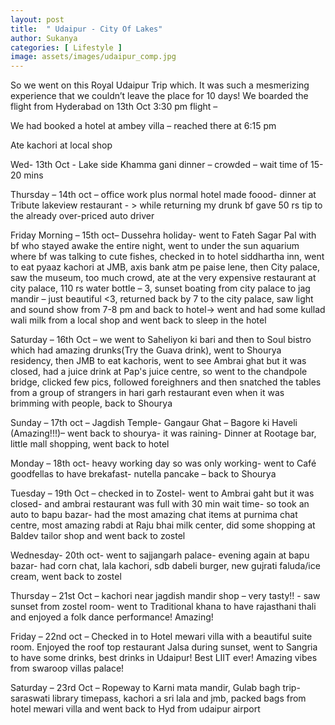```yaml
---
layout: post
title:  " Udaipur - City Of Lakes"
author: Sukanya
categories: [ Lifestyle ]
image: assets/images/udaipur_comp.jpg
---
```

So we went on this Royal Udaipur Trip which. It was such a mesmerizing experience that we couldn’t leave the place for 10 days! We boarded the flight from Hyderabad on 13th Oct 3:30 pm flight –  

We had booked a hotel at ambey villa – reached there at 6:15 pm 

Ate kachori at local shop 

Wed- 13th Oct - Lake side Khamma gani dinner – crowded – wait time of 15-20 mins 

Thursday – 14th oct – office work plus normal hotel made foood- dinner at Tribute lakeview restaurant - > while returning my drunk bf gave 50 rs tip to the already over-priced auto driver 

Friday Morning – 15th oct– Dussehra holiday- went to Fateh Sagar Pal with bf who stayed awake the entire night, went to under the sun aquarium where bf was talking to cute fishes, checked in to hotel siddhartha inn, went to eat pyaaz kachori at JMB, axis bank atm pe paise lene, then City palace, saw the museum, too much crowd, ate at the very expensive restaurant at city palace, 110 rs water bottle – 3, sunset boating from city palace to jag mandir – just beautiful <3, returned back by 7 to the city palace, saw light and sound show from 7-8 pm and back to hotel-> went and had some kullad wali milk from a local shop and went back to sleep in the hotel 

Saturday – 16th Oct – we went to Saheliyon ki bari and then to Soul bistro which had amazing drunks(Try the Guava drink), went to Shourya residency, then JMB to eat kachoris, went to see Ambrai ghat but it was closed, had a juice drink at Pap's juice centre, so went to the chandpole bridge, clicked few pics, followed foreighners and then snatched the tables from a group of strangers in hari garh restaurant even when it was brimming with people, back to Shourya 

Sunday – 17th oct – Jagdish Temple- Gangaur Ghat – Bagore ki Haveli (Amazing!!!)– went back to shourya- it was raining- Dinner at Rootage bar, little mall shopping, went back to hotel 

Monday – 18th oct- heavy working day so was only working- went to Café goodfellas to have brekafast- nutella pancake – back to Shourya 

Tuesday – 19th Oct – checked in to Zostel- went to Ambrai gaht but it was closed- and ambrai restaurant was full with 30 min wait time- so took an auto to bapu bazar- had the most amazing chat items at purnima chat centre, most amazing rabdi at Raju bhai milk center, did some shopping at Baldev tailor shop and went back to zostel 

Wednesday- 20th oct- went to sajjangarh palace- evening again at bapu bazar- had corn chat, lala kachori, sdb dabeli burger, new gujrati faluda/ice cream, went back to zostel 

Thursday – 21st Oct – kachori near jagdish mandir shop – very tasty!! - saw sunset from zostel room- went to Traditional khana to have rajasthani thali and enjoyed a folk dance performance! Amazing! 

Friday – 22nd oct – Checked in to Hotel mewari villa with a beautiful suite room. Enjoyed the roof top restaurant Jalsa during sunset, went to Sangria to have some drinks, best drinks in Udaipur! Best LIIT ever! Amazing vibes from swaroop villas palace! 

Saturday – 23rd Oct – Ropeway to Karni mata mandir, Gulab bagh trip-saraswati library timepass, kachori a sri lala and jmb, packed bags from hotel mewari villa and went back to Hyd from udaipur airport 